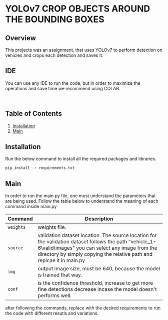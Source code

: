 # YOLOv7 CROP OBJECTS AROUND THE BOUNDING BOXES

## Overview
  This projects was an assignment, that uses YOLOv7 to perform detection on vehicles and crops each detection 
  and saves it.

## IDE
  You can use any IDE to run the code, but in order to maximize the operations and save time we recommend using COLAB.

[<kbd><img src="https://colab.research.google.com/img/colab_favicon.ico" width="16" height="16" style="vertical-align: middle;"></kbd> ](https://colab.research.google.com)

## Table of Contents

1. [Installation](#installation)
3. [Main](#main)

## Installation

Run the below command to install all the required packages and libraries.
```bash
pip install -r requirements.txt
```
## Main
In order to run the main.py file, one must understand the parameters that are being used. Follow the table below to understand the meaning of each command inside main.py

| Command | Description |
| --- | --- |
| `weights` | weights file. |
| `source` | validation dataset location. The source location for the validation dataset follows the path "vehicle_1-6\valid\images" you can select any image from the directory by simply copying the relative path and replcae it in main.py |
| `img` | output image size, must be 640, because the model is trained that way. |
| `conf` | is the confidence threshold, increase to get more fine detections decrease incase the model doesn't performs well. |

after following the commands, replace with the desired requirements to run the code with different resutls and variations.
